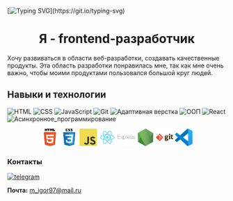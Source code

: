 [![Typing SVG](https://readme-typing-svg.herokuapp.com?font=Old+Standard+TT&size=50&pause=1000&color=0AAE6B&center=true&vCenter=true&width=800&height=70&lines=Hi+there!;Welcome+to+my+GitHub+profile!)](https://git.io/typing-svg)

<h1 align="center">Я - frontend-разработчик</h1>
Хочу развиваться в области веб-разработки, создавать качественные продукты. Эта область разработки понравилась мне, так как мне очень важно, чтобы моими продуктами пользовался большой круг людей.

## Навыки и технологии

![HTML](https://img.shields.io/badge/-HTML-7109AA)
![CSS](https://img.shields.io/badge/-CSS-2C17B0)
![JavaScript](https://img.shields.io/badge/-JavaScript-FEDF00)
![Git](https://img.shields.io/badge/-Git-8EEA00)
![Адаптивная верстка](https://img.shields.io/badge/-Адаптивная_верстка-019898)
![ООП](https://img.shields.io/badge/-ООП-FE5F00)
![React](https://img.shields.io/badge/-React-A50022)
![Асинхронное_программирование](https://img.shields.io/badge/-Асинхронное_программирование-009898)

</h1>
<p align="center" display="flex">
<img height="40" src="https://raw.githubusercontent.com/github/explore/80688e429a7d4ef2fca1e82350fe8e3517d3494d/topics/html/html.png" alt="HTML">
<img height="40" src="https://raw.githubusercontent.com/github/explore/80688e429a7d4ef2fca1e82350fe8e3517d3494d/topics/css/css.png" alt="CSS">
<img height="40" src="https://raw.githubusercontent.com/github/explore/80688e429a7d4ef2fca1e82350fe8e3517d3494d/topics/javascript/javascript.png" alt="Javascript">
<img height="40" src="https://raw.githubusercontent.com/github/explore/80688e429a7d4ef2fca1e82350fe8e3517d3494d/topics/react/react.png" alt="html">
<img height="40" src="https://raw.githubusercontent.com/github/explore/80688e429a7d4ef2fca1e82350fe8e3517d3494d/topics/express/express.png" alt="html">
<img height="40" src="https://raw.githubusercontent.com/github/explore/80688e429a7d4ef2fca1e82350fe8e3517d3494d/topics/nodejs/nodejs.png" alt="html">
<img height="40" src="https://raw.githubusercontent.com/github/explore/80688e429a7d4ef2fca1e82350fe8e3517d3494d/topics/git/git.png" alt="html">
<img height="40" src="https://raw.githubusercontent.com/github/explore/80688e429a7d4ef2fca1e82350fe8e3517d3494d/topics/visual-studio-code/visual-studio-code.png" alt="VS Code">
</p>

### Контакты

[![telegram](https://img.shields.io/badge/-@telegram-2C27B0?style=for-the-badge&logo=telegram)](https://t.me/Manukhov)

**Почта:** m_igor97@mail.ru
